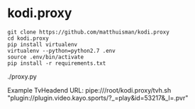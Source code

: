 # kodi.proxy

```
git clone https://github.com/matthuisman/kodi.proxy
cd kodi.proxy
pip install virtualenv
virtualenv --python=python2.7 .env
source .env/bin/activate
pip install -r requirements.txt
```

./proxy.py

Example TvHeadend URL:
pipe:///root/kodi.proxy/tvh.sh "plugin://plugin.video.kayo.sports/?_=play&id=53217&_l=.pvr"
